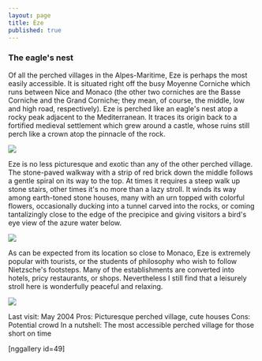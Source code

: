 ```yaml
---
layout: page
title: Èze
published: true
---
```

<h3>The eagle's nest</h3>

Of all the perched villages in the Alpes-Maritime, Eze is perhaps the most easily accessible. It is situated right off the busy Moyenne Corniche which runs between Nice and Monaco (the other two corniches are the Basse Corniche and the Grand Corniche; they mean, of course, the middle, low and high road, respectively). Eze is perched like an eagle's nest atop a rocky peak adjacent to the Mediterranean. It traces its origin back to a fortified medieval settlement which grew around a castle, whose ruins still perch like a crown atop the pinnacle of the rock.

<img src='https://dl.dropboxusercontent.com/u/52804626/eze/ezecloseup.jpg'/></a>

Eze is no less picturesque and exotic than any of the other perched village. The stone-paved walkway with a strip of red brick down the middle follows a gentle spiral on its way to the top. At times it requires a steep walk up stone stairs, other times it's no more than a lazy stroll. It winds its way among earth-toned stone houses, many with an urn topped with colorful flowers, occasionally ducking into a tunnel carved into the rocks, or coming tantalizingly close to the edge of the precipice and giving visitors a bird's eye view of the azure water below.

<img src='https://dl.dropboxusercontent.com/u/52804626/eze/ezeflowervasewall.jpg'/></a>

As can be expected from its location so close to Monaco, Eze is extremely popular with tourists, or the students of philosophy who wish to follow Nietzsche's footsteps. Many of the establishments are converted into hotels, pricy restaurants, or shops. Nevertheless I still find that a leisurely stroll here is wonderfully peaceful and relaxing.

<img src='https://dl.dropboxusercontent.com/u/52804626/eze/ezecutehouse.jpg'/></a>

Last visit: May 2004
Pros: Picturesque perched village, cute houses
Cons: Potential crowd
In a nutshell: The most accessible perched village for those short on time

[nggallery id=49]
